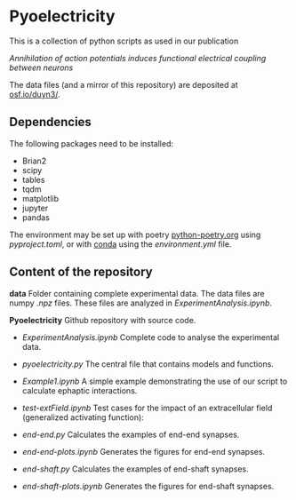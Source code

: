 # Pyoelectricity

This is a collection of python scripts as used in our publication

_Annihilation of action potentials induces functional electrical coupling between neurons_

The data files (and a mirror of this repository) are deposited at
[osf.io/duyn3/](https://osf.io/duyn3/).

## Dependencies
The following packages need to be installed:

- Brian2
- scipy
- tables
- tqdm
- matplotlib
- jupyter
- pandas

The environment may be set up with poetry 
[python-poetry.org](python-poetry.org)
using _pyproject.toml_, or with 
[conda](anaconda.com) using the _environment.yml_ file.

## Content of the repository

__data__ Folder containing complete experimental data.
   The data files are numpy _.npz_ files.
   These files are analyzed in _ExperimentAnalysis.ipynb_.

__Pyoelectricity__ Github repository with source code.

- _ExperimentAnalysis.ipynb_ Complete code to analyse the experimental data.

- _pyoelectricity.py_ The central file that contains models and functions.

- _Example1.ipynb_ A simple example demonstrating the use of our script to calculate ephaptic interactions.

- _test-extField.ipynb_ Test cases for the impact of an extracellular field (generalized activating function): 

- _end-end.py_ Calculates the examples of end-end synapses.
- _end-end-plots.ipynb_ Generates the figures for end-end synapses.
- _end-shaft.py_ Calculates the examples of end-shaft synapses.
- _end-shaft-plots.ipynb_ Generates the figures for end-shaft synapses.

